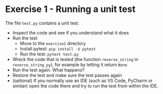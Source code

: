 # Exercise 1 - Running a unit test

The file `test.py` contains a unit test.

- Inspect the code and see if you understand what it does
- Run the test
    - Move to the `exercise1` directory
    - Install pytest: `pip install -U pytest`
    - Run the test: `pytest test.py`
- Wreck the code that is tested
  (the function `reverse_string` in `reverse_string_py`),
  for example by letting it return `None`
- Run the test again. What happens?
- Restore the test and make sure the test passes again
- (optional) If you normally use an IDE (such as VS Code, PyCharm or similar)
  open the code there and try to run the test from within the IDE.
